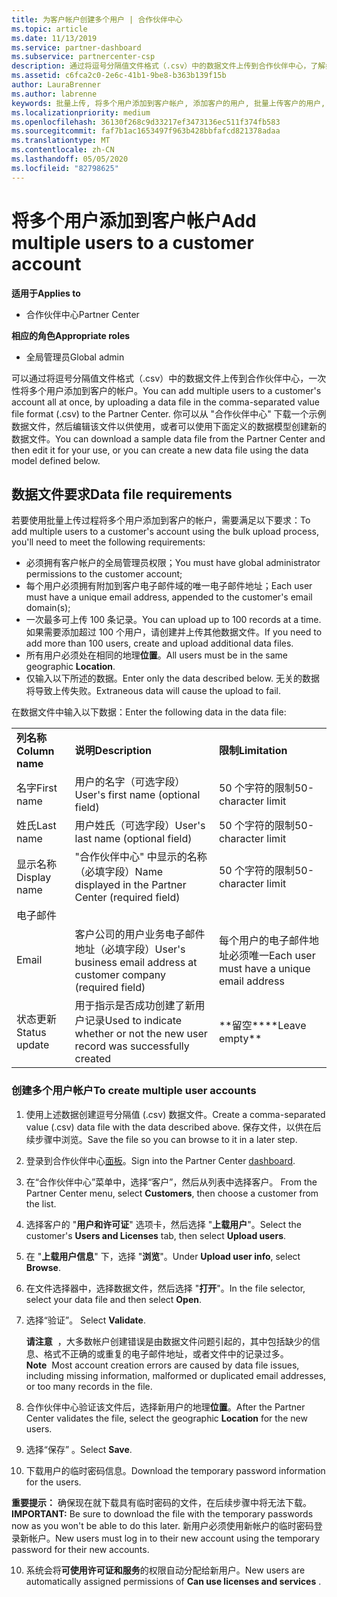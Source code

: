 ```yaml
---
title: 为客户帐户创建多个用户 | 合作伙伴中心
ms.topic: article
ms.date: 11/13/2019
ms.service: partner-dashboard
ms.subservice: partnercenter-csp
description: 通过将逗号分隔值文件格式（.csv）中的数据文件上传到合作伙伴中心，了解如何一次性将多个用户添加到客户的帐户。
ms.assetid: c6fca2c0-2e6c-41b1-9be8-b363b139f15b
author: LauraBrenner
ms.author: labrenne
keywords: 批量上传, 将多个用户添加到客户帐户, 添加客户的用户, 批量上传客户的用户, 客户帐户, 客户用户, 用户
ms.localizationpriority: medium
ms.openlocfilehash: 36130f268c9d33217ef3473136ec511f374fb583
ms.sourcegitcommit: faf7b1ac1653497f963b428bbfafcd821378adaa
ms.translationtype: MT
ms.contentlocale: zh-CN
ms.lasthandoff: 05/05/2020
ms.locfileid: "82798625"
---
```

# <a name="add-multiple-users-to-a-customer-account"></a><span data-ttu-id="8e1c0-104">将多个用户添加到客户帐户</span><span class="sxs-lookup"><span data-stu-id="8e1c0-104">Add multiple users to a customer account</span></span>

<span data-ttu-id="8e1c0-105">**适用于**</span><span class="sxs-lookup"><span data-stu-id="8e1c0-105">**Applies to**</span></span>

- <span data-ttu-id="8e1c0-106">合作伙伴中心</span><span class="sxs-lookup"><span data-stu-id="8e1c0-106">Partner Center</span></span>

<span data-ttu-id="8e1c0-107">**相应的角色**</span><span class="sxs-lookup"><span data-stu-id="8e1c0-107">**Appropriate roles**</span></span>

- <span data-ttu-id="8e1c0-108">全局管理员</span><span class="sxs-lookup"><span data-stu-id="8e1c0-108">Global admin</span></span>

<span data-ttu-id="8e1c0-109">可以通过将逗号分隔值文件格式（.csv）中的数据文件上传到合作伙伴中心，一次性将多个用户添加到客户的帐户。</span><span class="sxs-lookup"><span data-stu-id="8e1c0-109">You can add multiple users to a customer's account all at once, by uploading a data file in the comma-separated value file format (.csv) to the Partner Center.</span></span> <span data-ttu-id="8e1c0-110">你可以从 "合作伙伴中心" 下载一个示例数据文件，然后编辑该文件以供使用，或者可以使用下面定义的数据模型创建新的数据文件。</span><span class="sxs-lookup"><span data-stu-id="8e1c0-110">You can download a sample data file from the Partner Center and then edit it for your use, or you can create a new data file using the data model defined below.</span></span>

## <a name="data-file-requirements"></a><a href="" id="creatingtheimportcsvfile"></a><span data-ttu-id="8e1c0-111">数据文件要求</span><span class="sxs-lookup"><span data-stu-id="8e1c0-111">Data file requirements</span></span>

<span data-ttu-id="8e1c0-112">若要使用批量上传过程将多个用户添加到客户的帐户，需要满足以下要求：</span><span class="sxs-lookup"><span data-stu-id="8e1c0-112">To add multiple users to a customer's account using the bulk upload process, you'll need to meet the following requirements:</span></span>

- <span data-ttu-id="8e1c0-113">必须拥有客户帐户的全局管理员权限；</span><span class="sxs-lookup"><span data-stu-id="8e1c0-113">You must have global administrator permissions to the customer account;</span></span>
- <span data-ttu-id="8e1c0-114">每个用户必须拥有附加到客户电子邮件域的唯一电子邮件地址；</span><span class="sxs-lookup"><span data-stu-id="8e1c0-114">Each user must have a unique email address, appended to the customer's email domain(s);</span></span>
- <span data-ttu-id="8e1c0-115">一次最多可上传 100 条记录。</span><span class="sxs-lookup"><span data-stu-id="8e1c0-115">You can upload up to 100 records at a time.</span></span> <span data-ttu-id="8e1c0-116">如果需要添加超过 100 个用户，请创建并上传其他数据文件。</span><span class="sxs-lookup"><span data-stu-id="8e1c0-116">If you need to add more than 100 users, create and upload additional data files.</span></span>
- <span data-ttu-id="8e1c0-117">所有用户必须处在相同的地理**位置**。</span><span class="sxs-lookup"><span data-stu-id="8e1c0-117">All users must be in the same geographic **Location**.</span></span>
- <span data-ttu-id="8e1c0-118">仅输入以下所述的数据。</span><span class="sxs-lookup"><span data-stu-id="8e1c0-118">Enter only the data described below.</span></span> <span data-ttu-id="8e1c0-119">无关的数据将导致上传失败。</span><span class="sxs-lookup"><span data-stu-id="8e1c0-119">Extraneous data will cause the upload to fail.</span></span>

<span data-ttu-id="8e1c0-120">在数据文件中输入以下数据：</span><span class="sxs-lookup"><span data-stu-id="8e1c0-120">Enter the following data in the data file:</span></span>

|                 |                                                                              |                                            |
|-----------------|------------------------------------------------------------------------------|--------------------------------------------|
| <span data-ttu-id="8e1c0-121">**列名称**</span><span class="sxs-lookup"><span data-stu-id="8e1c0-121">**Column name**</span></span> | <span data-ttu-id="8e1c0-122">**说明**</span><span class="sxs-lookup"><span data-stu-id="8e1c0-122">**Description**</span></span>                                                              | <span data-ttu-id="8e1c0-123">**限制**</span><span class="sxs-lookup"><span data-stu-id="8e1c0-123">**Limitation**</span></span>                             |
| <span data-ttu-id="8e1c0-124">名字</span><span class="sxs-lookup"><span data-stu-id="8e1c0-124">First name</span></span>      | <span data-ttu-id="8e1c0-125">用户的名字（可选字段）</span><span class="sxs-lookup"><span data-stu-id="8e1c0-125">User's first name (optional field)</span></span>                                           | <span data-ttu-id="8e1c0-126">50 个字符的限制</span><span class="sxs-lookup"><span data-stu-id="8e1c0-126">50-character limit</span></span>                         |
| <span data-ttu-id="8e1c0-127">姓氏</span><span class="sxs-lookup"><span data-stu-id="8e1c0-127">Last name</span></span>       | <span data-ttu-id="8e1c0-128">用户姓氏（可选字段）</span><span class="sxs-lookup"><span data-stu-id="8e1c0-128">User's last name (optional field)</span></span>                                            | <span data-ttu-id="8e1c0-129">50 个字符的限制</span><span class="sxs-lookup"><span data-stu-id="8e1c0-129">50-character limit</span></span>                         |
| <span data-ttu-id="8e1c0-130">显示名称</span><span class="sxs-lookup"><span data-stu-id="8e1c0-130">Display name</span></span>    | <span data-ttu-id="8e1c0-131">"合作伙伴中心" 中显示的名称（必填字段）</span><span class="sxs-lookup"><span data-stu-id="8e1c0-131">Name displayed in the Partner Center (required field)</span></span>                            | <span data-ttu-id="8e1c0-132">50 个字符的限制</span><span class="sxs-lookup"><span data-stu-id="8e1c0-132">50-character limit</span></span>                         |
| <span data-ttu-id="8e1c0-133">电子邮件
</span><span class="sxs-lookup"><span data-stu-id="8e1c0-133">Email</span></span>           | <span data-ttu-id="8e1c0-134">客户公司的用户业务电子邮件地址（必填字段）</span><span class="sxs-lookup"><span data-stu-id="8e1c0-134">User's business email address at customer company (required field)</span></span>           | <span data-ttu-id="8e1c0-135">每个用户的电子邮件地址必须唯一</span><span class="sxs-lookup"><span data-stu-id="8e1c0-135">Each user must have a unique email address</span></span> |
| <span data-ttu-id="8e1c0-136">状态更新</span><span class="sxs-lookup"><span data-stu-id="8e1c0-136">Status update</span></span>   | <span data-ttu-id="8e1c0-137">用于指示是否成功创建了新用户记录</span><span class="sxs-lookup"><span data-stu-id="8e1c0-137">Used to indicate whether or not the new user record was successfully created</span></span> | <span data-ttu-id="8e1c0-138">\*\*留空\*\*</span><span class="sxs-lookup"><span data-stu-id="8e1c0-138">\*\*Leave empty\*\*</span></span>                        |

### <a name="to-create-multiple-user-accounts"></a><a href="" id="createmultipleuseraccounts"></a><span data-ttu-id="8e1c0-139">创建多个用户帐户</span><span class="sxs-lookup"><span data-stu-id="8e1c0-139">To create multiple user accounts</span></span>

<a href="" id="creatingtheaccounts"></a>

1. <span data-ttu-id="8e1c0-140">使用上述数据创建逗号分隔值 (.csv) 数据文件。</span><span class="sxs-lookup"><span data-stu-id="8e1c0-140">Create a comma-separated value (.csv) data file with the data described above.</span></span> <span data-ttu-id="8e1c0-141">保存文件，以供在后续步骤中浏览。</span><span class="sxs-lookup"><span data-stu-id="8e1c0-141">Save the file so you can browse to it in a later step.</span></span>

2. <span data-ttu-id="8e1c0-142">登录到合作伙伴中心[面板](https://partner.microsoft.com/dashboard)。</span><span class="sxs-lookup"><span data-stu-id="8e1c0-142">Sign into the Partner Center [dashboard](https://partner.microsoft.com/dashboard).</span></span>

3. <span data-ttu-id="8e1c0-143">在“合作伙伴中心”菜单中，选择“客户”，然后从列表中选择客户。 </span><span class="sxs-lookup"><span data-stu-id="8e1c0-143">From the Partner Center menu, select **Customers**, then choose a customer from the list.</span></span>

4. <span data-ttu-id="8e1c0-144">选择客户的 "**用户和许可证**" 选项卡，然后选择 "**上载用户**"。</span><span class="sxs-lookup"><span data-stu-id="8e1c0-144">Select the customer's **Users and Licenses** tab, then select **Upload users**.</span></span>

5. <span data-ttu-id="8e1c0-145">在 "**上载用户信息**" 下，选择 "**浏览**"。</span><span class="sxs-lookup"><span data-stu-id="8e1c0-145">Under **Upload user info**, select **Browse**.</span></span>

6. <span data-ttu-id="8e1c0-146">在文件选择器中，选择数据文件，然后选择 "**打开**"。</span><span class="sxs-lookup"><span data-stu-id="8e1c0-146">In the file selector, select your data file and then select **Open**.</span></span>

7. <span data-ttu-id="8e1c0-147">选择“验证”。 </span><span class="sxs-lookup"><span data-stu-id="8e1c0-147">Select **Validate**.</span></span>

    <span data-ttu-id="8e1c0-148">**请注意**  ，大多数帐户创建错误是由数据文件问题引起的，其中包括缺少的信息、格式不正确的或重复的电子邮件地址，或者文件中的记录过多。</span><span class="sxs-lookup"><span data-stu-id="8e1c0-148">**Note**  Most account creation errors are caused by data file issues, including missing information, malformed or duplicated email addresses, or too many records in the file.</span></span>

8. <span data-ttu-id="8e1c0-149">合作伙伴中心验证该文件后，选择新用户的地理**位置**。</span><span class="sxs-lookup"><span data-stu-id="8e1c0-149">After the Partner Center validates the file, select the geographic **Location** for the new users.</span></span>
9. <span data-ttu-id="8e1c0-150">选择“保存”  。</span><span class="sxs-lookup"><span data-stu-id="8e1c0-150">Select **Save**.</span></span>
10. <span data-ttu-id="8e1c0-151">下载用户的临时密码信息。</span><span class="sxs-lookup"><span data-stu-id="8e1c0-151">Download the temporary password information for the users.</span></span>

<span data-ttu-id="8e1c0-152">**重要提示：** 确保现在就下载具有临时密码的文件，在后续步骤中将无法下载。</span><span class="sxs-lookup"><span data-stu-id="8e1c0-152">**IMPORTANT:** Be sure to download the file with the temporary passwords now as you won't be able to do this later.</span></span> <span data-ttu-id="8e1c0-153">新用户必须使用新帐户的临时密码登录新帐户。</span><span class="sxs-lookup"><span data-stu-id="8e1c0-153">New users must log in to their new account using the temporary password for their new accounts.</span></span>

10. <span data-ttu-id="8e1c0-154">系统会将**可使用许可证和服务**的权限自动分配给新用户。</span><span class="sxs-lookup"><span data-stu-id="8e1c0-154">New users are automatically assigned permissions of **Can use licenses and services** .</span></span> 

 

 




